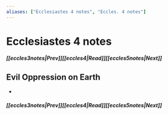 ```yaml
---
aliases: ["Ecclesiastes 4 notes", "Eccles. 4 notes"]
---
```

# Ecclesiastes 4 notes
##### <span class=arrow-left></span>[[eccles3notes|Prev]]<span class=navigation-separator></span>[[eccles4|Read]]<span class=navigation-separator></span>[[eccles5notes|Next]]<span class=arrow-right></span>
## Evil Oppression on Earth
- 
##### <span class=arrow-left></span>[[eccles3notes|Prev]]<span class=navigation-separator></span>[[eccles4|Read]]<span class=navigation-separator></span>[[eccles5notes|Next]]<span class=arrow-right></span>